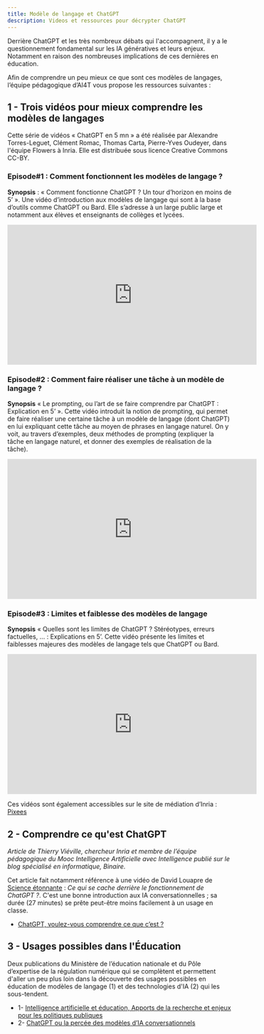 ```yaml
---
title: Modèle de langage et ChatGPT
description: Videos et ressources pour décrypter ChatGPT
---
```


Derrière ChatGPT et les très nombreux débats qui l'accompagnent, il y a le questionnement fondamental sur les IA génératives et leurs enjeux. Notamment en raison des nombreuses implications de ces dernières en éducation. 

Afin de comprendre un peu mieux ce que sont ces modèles de langages, l’équipe pédagogique d’AI4T vous propose les ressources suivantes : 


## 1 - Trois vidéos pour mieux comprendre les modèles de langages

Cette série de vidéos « ChatGPT en 5 mn » a été réalisée par Alexandre Torres-Leguet, Clément Romac, Thomas Carta, Pierre-Yves Oudeyer, dans l'équipe Flowers à Inria. Elle est distribuée sous licence Creative Commons CC-BY.

### Episode#1 : Comment fonctionnent les modèles de langage ?

**Synopsis** : « Comment fonctionne ChatGPT ? Un tour d’horizon en moins de 5’ ». Une vidéo d’introduction aux modèles de langage qui sont à la base d’outils comme ChatGPT ou Bard. Elle s’adresse à un large public large et notamment aux élèves et enseignants de collèges et lycées. 

<center><iframe width="560" height="315" src="https://www.youtube.com/embed/K8gOvC8gvB4" title="YouTube video player" frameborder="0" allow="accelerometer; autoplay; clipboard-write; encrypted-media; gyroscope; picture-in-picture; web-share" allowfullscreen></iframe></center>

### Episode#2 : Comment faire réaliser une tâche à un modèle de langage ?

**Synopsis** « Le prompting, ou l’art de se faire comprendre par ChatGPT : Explication en 5’ ». Cette vidéo introduit la notion de prompting, qui permet de faire réaliser une certaine tâche à un modèle de langage (dont ChatGPT) en lui expliquant cette tâche au moyen de phrases en langage naturel. On y voit, au travers d’exemples, deux méthodes de prompting (expliquer la tâche en langage naturel, et donner des exemples de réalisation de la tâche).

<center><iframe width="560" height="315" src="https://www.youtube.com/embed/8IQ9i_QoA3A" title="YouTube video player" frameborder="0" allow="accelerometer; autoplay; clipboard-write; encrypted-media; gyroscope; picture-in-picture; web-share" allowfullscreen></iframe></center>

### Episode#3 : Limites et faiblesse des modèles de langage

**Synopsis** « Quelles sont les limites de ChatGPT ? Stéréotypes, erreurs factuelles, … : Explications en 5’. Cette vidéo présente les limites et faiblesses majeures des modèles de langage tels que ChatGPT ou Bard.

<center><iframe width="560" height="315" src="https://www.youtube.com/embed/xXHWTC4mJBM" title="YouTube video player" frameborder="0" allow="accelerometer; autoplay; clipboard-write; encrypted-media; gyroscope; picture-in-picture; web-share" allowfullscreen></iframe></center>

Ces vidéos sont également accessibles sur le site de médiation d’Inria : [Pixees](https://pixees.fr/modeles-de-langage-avec-lexemple-de-chatgpt-explications-en-5-mn/)  

## 2 - Comprendre ce qu'est ChatGPT

*Article de Thierry Viéville, chercheur Inria et membre de l’équipe pédagogique du Mooc Intelligence Artificielle avec Intelligence publié sur le blog spécialisé en informatique, *Binaire*.*

Cet article fait notamment référence à une vidéo de David Louapre de [Science étonnante](https://scienceetonnante.com/) : *Ce qui se cache derrière le fonctionnement de ChatGPT ?*.  C'est une bonne introduction aux IA conversationnelles ; sa durée (27 minutes) se prête peut-être moins facilement à un usage en classe.

- [ChatGPT, voulez-vous comprendre ce que c’est ?](https://www.lemonde.fr/blog/binaire/2023/05/12/chatgpt-voulez-vous-comprendre-ce-que-cest/)   

## 3 - Usages possibles dans l'Éducation
Deux publications du Ministère de l’éducation nationale et du Pôle d’expertise de la régulation numérique qui se complètent et permettent d'aller un peu plus loin dans la découverte des usages possibles en éducation de modèles de langage (1) et des technologies d'IA (2) qui les sous-tendent.
- 1- [Intelligence artificielle et éducation, Apports de la recherche et enjeux pour les politiques publiques](https://edunumrech.hypotheses.org/files/2023/05/MEN_DNE_brochure_IA_WEB.pdf)
- 2- [ChatGPT ou la percée des modèles d’IA conversationnels](https://www.peren.gouv.fr/rapports/2023-04-06_Eclairage%20sur_CHATGPT_FR.pdf)
